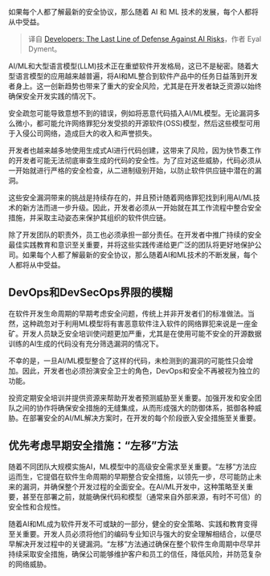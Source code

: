 
<!--
title: 开发者：抵御AI风险的最后一道防线
cover: https://cdn.thenewstack.io/media/2025/01/df5e4b89-janilson-furtado-ahagyhoyqb0-unsplash-scaled.jpg
-->

如果每个人都了解最新的安全协议，那么随着 AI 和 ML 技术的发展，每个人都将从中受益。

> 译自 [Developers: The Last Line of Defense Against AI Risks](https://thenewstack.io/developers-the-last-line-of-defense-against-ai-risks/)，作者 Eyal Dyment。

AI/ML和大型语言模型(LLM)技术正在重塑软件开发格局，这已不是秘密。随着大型语言模型的应用越来越普遍，将AI和ML整合到软件产品中的任务日益落到开发者身上。这一创新趋势也带来了重大的安全风险，尤其是在开发者缺乏资源以始终确保安全开发实践的情况下。

安全疏忽可能导致意想不到的错误，例如将恶意代码插入AI/ML模型。无论漏洞多么微小，都可能允许网络罪犯分发受损的开源软件(OSS)模型，然后这些模型可用于入侵公司网络，造成巨大的收入和声誉损失。

开发者也越来越多地使用生成式AI进行代码创建，这带来了风险，因为快节奏工作的开发者可能无法彻底审查生成的代码的安全性。为了应对这些威胁，代码必须从一开始就进行严格的安全检查，从二进制级别开始，以防止软件供应链中潜在的漏洞。

这些安全漏洞带来的挑战是持续存在的，并且预计随着网络罪犯找到利用AI/ML技术的新方法而进一步升级。因此，开发者必须从一开始就在其工作流程中整合安全措施，并采取主动姿态来保护其组织的软件供应链。

除了开发团队的职责外，员工也必须承担一部分责任。在开发者中推广持续的安全最佳实践教育和意识至关重要，并将这些实践传递给更广泛的团队将更好地保护公司。如果每个人都了解最新的安全协议，那么随着AI和ML技术的不断发展，每个人都将从中受益。

## DevOps和DevSecOps界限的模糊

在软件开发生命周期的早期考虑安全问题，传统上并非开发者们的标准做法。当然，这种疏忽对于利用ML模型将有害恶意软件注入软件的网络罪犯来说是一座金矿。开发人员缺乏安全培训使问题更加严重，尤其是在使用可能不安全的开源数据训练的AI生成的代码没有充分筛选漏洞的情况下。

不幸的是，一旦AI/ML模型整合了这样的代码，未检测到的漏洞的可能性只会增加。因此，开发者也必须扮演安全卫士的角色，DevOps和安全不再被视为独立的功能。

投资定期安全培训并提供资源来帮助开发者预测威胁至关重要。加强开发和安全团队之间的协作将确保安全措施的无缝集成，从而形成强大的防御体系，抵御各种威胁。在部署安全的AI/ML解决方案时，在开发的每个阶段嵌入安全措施至关重要。

## 优先考虑早期安全措施：“左移”方法

随着不同团队大规模实施AI，ML模型中的高级安全需求至关重要。“左移”方法应运而生，它提倡在软件生命周期的早期整合安全措施，以领先一步，尽可能防止未来的漏洞，并确保整个开发过程的全面安全。在AI/ML开发中，这种策略至关重要，甚至在部署之前，就能确保代码和模型（通常来自外部来源，有时不可信）的安全性和合规性。

随着AI和ML成为软件开发不可或缺的一部分，健全的安全策略、实践和教育变得至关重要。开发人员必须将他们的编码专业知识与强大的安全理解相结合，以便尽早解决开发过程中的关键漏洞。“左移”方法通过确保在整个软件生命周期中尽早并持续采取安全措施，确保公司能够维护客户和员工的信任，降低风险，并防范复杂的网络威胁。
